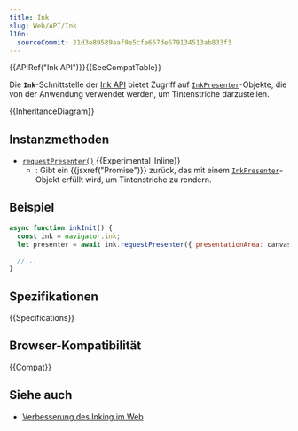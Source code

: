 ```yaml
---
title: Ink
slug: Web/API/Ink
l10n:
  sourceCommit: 21d3e89589aaf9e5cfa667de679134513ab833f3
---
```


{{APIRef("Ink API")}}{{SeeCompatTable}}

Die **`Ink`**-Schnittstelle der [Ink API](/de/docs/Web/API/Ink_API) bietet Zugriff auf [`InkPresenter`](/de/docs/Web/API/InkPresenter)-Objekte, die von der Anwendung verwendet werden, um Tintenstriche darzustellen.

{{InheritanceDiagram}}

## Instanzmethoden

- [`requestPresenter()`](/de/docs/Web/API/Ink/requestPresenter) {{Experimental_Inline}}
  - : Gibt ein {{jsxref("Promise")}} zurück, das mit einem [`InkPresenter`](/de/docs/Web/API/InkPresenter)-Objekt erfüllt wird, um Tintenstriche zu rendern.

## Beispiel

```js
async function inkInit() {
  const ink = navigator.ink;
  let presenter = await ink.requestPresenter({ presentationArea: canvas });

  //...
}
```

## Spezifikationen

{{Specifications}}

## Browser-Kompatibilität

{{Compat}}

## Siehe auch

- [Verbesserung des Inking im Web](https://blogs.windows.com/msedgedev/2021/08/18/enhancing-inking-on-the-web/)
